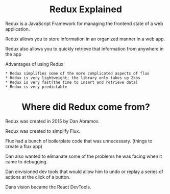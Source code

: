 <h1 align="center">
Redux Explained
</h1>

Redux is a JavaScript Framework for managing the frontend state of a web application.

Redux allows you to store information in an organized manner in a web app.

Redux also allows you to quickly retrieve that information from anywhere in the app

Advantages of using Redux

    * Redux simplifies some of the more complicated aspects of flux
    * Redux is very lightweight; the library only takes up 2kbs
    * Redux is very fast(the time to insert and retrieve data)
    * Redux is very predictable

<h1 align="center">
Where did Redux come from?
</h1>

Redux was created in 2015 by Dan Abramov.

Redux was created to simplify Flux.

Flux had a bunch of boilerplate code that was unnecessary. (things to create a flux app)

Dan also wanted to elimanate some of the problems he was facing when it came to debugging.

Dan envisioned dev tools that would allow him to undo or replay a series of actions at the click of a button.

Dans vision became the React DevTools.








